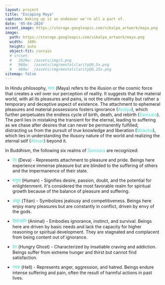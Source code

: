 ```yaml
---
layout: project
title: "Escaping Maya"
caption: Waking up is an endeavor we're all a part of.
date: '05-04-2024'
accent_image: https://storage.googleapis.com/vikalpa_artwork/maya.png   
image: 
  path: https://storage.googleapis.com/vikalpa_artwork/maya.png
  width:  100%
  height: auto
  object-fit: contain
  # srcset: 
  #   1920w: /assets/img/S.png
  #   960w:  /assets/img/mentalclarity@0,5x.png
  #   480w:  /assets/img/mentalclarity@0,25x.png
sitemap: false
---
```

In Hindu philosophy, <span style="color:turquoise">माया</span> (Maya) refers to the illusion or the cosmic force that creates a veil over our perception of reality. It suggests that the material world, with all its pleasures and pains, is not the ultimate reality but rather a temporary and deceptive aspect of existence. The attachment to ephemeral pleasures and material possessions fosters ignorance (<span style="color:turquoise">Avidya</span>), which further perpetuates the endless cycle of birth, death, and rebirth (<span style="color:turquoise">Samsara</span>). The peril lies in mistaking the transient for the eternal, leading to suffering as we chase after desires that can never be permanently fulfilled; distracting us from the pursuit of true knowledge and liberation (<span style="color:turquoise">Moksha</span>), which lies in understanding the illusory nature of the world and realizing the eternal self (<span style="color:turquoise">Atman</span>) beyond it.

In Buddhism, the following six realms of <span style="color:turquoise">Samsara</span> are recognized:

- <span style="color:turquoise">देव</span> (Deva) - Represents attachment to pleasure and pride. Beings here experience immense pleasure but are blinded to the suffering of others and the impermanence of their state.

- <span style="color:turquoise">मनुष्य</span> (Human) - Signifies desire, passion, doubt, and the potential for enlightenment. It's considered the most favorable realm for spiritual growth because of the balance of pleasure and suffering.

- <span style="color:turquoise">असुर</span> (Titan) - Symbolizes jealousy and competitiveness. Beings here enjoy many pleasures but are constantly in conflict, driven by envy of the gods.

- <span style="color:turquoise">तिर्यग्योनि</span> (Animal) - Embodies ignorance, instinct, and survival. Beings here are driven by basic needs and lack the capacity for higher reasoning or spiritual development. They are stagnated and complacent from being content out of ignorance.

- <span style="color:turquoise">प्रेत</span> (Hungry Ghost) - Characterized by insatiable craving and addiction. Beings suffer from extreme hunger and thirst but cannot find satisfaction.

- <span style="color:turquoise">नरक</span> (Hell) - Represents anger, aggression, and hatred. Beings endure intense suffering and pain, often the result of harmful actions in past lives.

